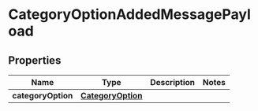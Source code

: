 
# CategoryOptionAddedMessagePayload

## Properties
Name | Type | Description | Notes
------------ | ------------- | ------------- | -------------
**categoryOption** | [**CategoryOption**](CategoryOption.md) |  | 



